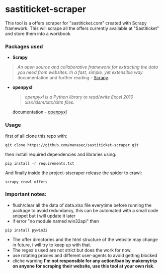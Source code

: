 # sastiticket-scraper
  This tool is a offers scraper for "sastiticket.com" created with Scrapy framework. This will scrape all the offers currently available at "Sastiticket" and store them into a workbook.
### Packages used
* **Scrapy**
> _An open source and collaborative framework for extracting the data you need from websites.
> In a fast, simple, yet extensible way._
  documentation and further reading - [Scrapy](https://docs.scrapy.org/en/latest/index.html).

* **openpyxl**
  > _openpyxl is a Python library to read/write Excel 2010 xlsx/xlsm/xltx/xltm files._
  
  documentation - [openpyxl](https://openpyxl.readthedocs.io/en/stable/)
  
### Usage
  first of all clone this repo with:
```
git clone https://github.com/manasec/sastiticket-scraper.git
```
  then install required dependencies and libraries using:
```
pip install -r requirements.txt
```
  And finally inside the project-stscraper release the spider to crawl:
```
scrapy crawl offers
```
### Important notes:
* flush/clear all the data of data.xlsx file everytime before running the package to avoid redundancy, this can be automated with a small code snippet but i will update it later
* if error "no module named win32api" then 
```
pip install pywin32
```
* The offer directories and the html structure of the website may change in future, i will try to keep up with that.
* The regex's used are not strict but does the work for now.
* use rotating proxies and different user-agents to avoid getting blocked
* cliche warning **I'm not responsible for any action/ban by makemytrip on anyone for scraping their website, use this tool at your own risk.**
  
    
